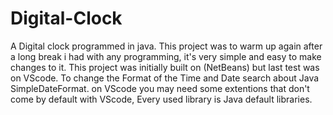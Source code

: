 # Digital-Clock

A Digital clock programmed in java.
This project was to warm up again after a long break i had with any programming, it's very simple and easy to make changes to it.
This project was initially built on (NetBeans) but last test was on VScode.
To change the Format of the Time and Date search about Java SimpleDateFormat.
on VScode you may need some extentions that don't come by default with VScode, Every used library is Java default libraries.


